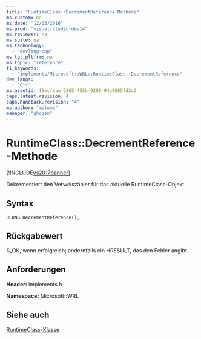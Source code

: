 ```yaml
---
title: "RuntimeClass::DecrementReference-Methode"
ms.custom: na
ms.date: "12/03/2016"
ms.prod: "visual-studio-dev14"
ms.reviewer: na
ms.suite: na
ms.technology: 
  - "devlang-cpp"
ms.tgt_pltfrm: na
ms.topic: "reference"
f1_keywords: 
  - "implements/Microsoft::WRL::RuntimeClass::DecrementReference"
dev_langs: 
  - "C++"
ms.assetid: f5ecfeaa-2865-455b-9208-94a0685fd2c6
caps.latest.revision: 4
caps.handback.revision: "4"
ms.author: "mblome"
manager: "ghogen"
---
```

# RuntimeClass::DecrementReference-Methode
[!INCLUDE[vs2017banner](../assembler/inline/includes/vs2017banner.md)]

Dekrementiert den Verweiszähler für das aktuelle RuntimeClass\-Objekt.  
  
## Syntax  
  
```  
ULONG DecrementReference();  
```  
  
## Rückgabewert  
 S\_OK, wenn erfolgreich; andernfalls ein HRESULT, das den Fehler angibt.  
  
## Anforderungen  
 **Header:** implements.h  
  
 **Namespace:** Microsoft::WRL  
  
## Siehe auch  
 [RuntimeClass\-Klasse](../windows/runtimeclass-class.md)